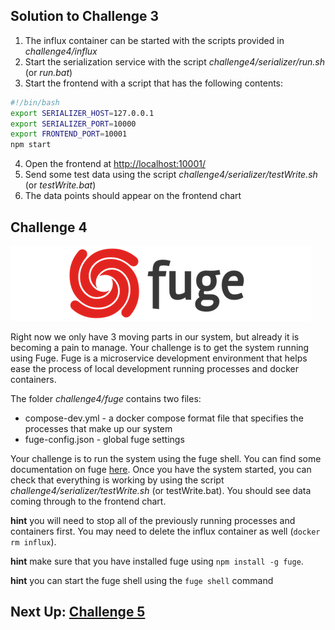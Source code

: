 ## Solution to Challenge 3

1. The influx container can be started with the scripts provided in _challenge4/influx_
2. Start the serialization service with the script _challenge4/serializer/run.sh_ (or _run.bat_)
3. Start the frontend with a script that has the following contents:
```sh
#!/bin/bash
export SERIALIZER_HOST=127.0.0.1
export SERIALIZER_PORT=10000
export FRONTEND_PORT=10001
npm start
```

4. Open the frontend at [http://localhost:10001/]()
5. Send some test data using the script _challenge4/serializer/testWrite.sh_ (or _testWrite.bat_)
6. The data points should appear on the frontend chart

## Challenge 4
![image](../images/fuge-logo.png)

Right now we only have 3 moving parts in our system, but already it is becoming
a pain to manage. Your challenge is to get the system running using Fuge. Fuge
is a microservice development environment that helps ease the process of local
development running processes and docker containers.

The folder _challenge4/fuge_ contains two files:

* compose-dev.yml - a docker compose format file that specifies the processes that make up our system
* fuge-config.json - global fuge settings

Your challenge is to run the system using the fuge shell. You can find some
documentation on fuge [here](https://github.com/apparatus/fuge). Once you
have the system started, you can check that everything is working by using the
script _challenge4/serializer/testWrite.sh_ (or testWrite.bat). You should see
data coming through to the frontend chart.

__hint__ you will need to stop all of the previously running processes and containers first. You may need to delete the influx container as well (`docker rm influx`).

__hint__ make sure that you have installed fuge using `npm install -g fuge`.

__hint__ you can start the fuge shell using the `fuge shell` command


## Next Up: [Challenge 5](../challenge5/README.md)
